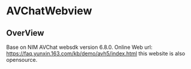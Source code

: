 # AVChatWebview
## OverView
Base on NIM AVChat websdk version 6.8.0.
Online Web url: https://faq.yunxin.163.com/kb/demo/avh5/index.html this website is also opensource.
